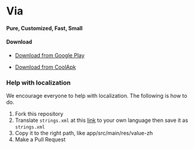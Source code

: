 # Via

#### Pure, Customized, Fast, Small

#### Download
* [Download from Google Play](https://play.google.com/store/apps/details?id=mark.via.gp)

* [Download from CoolApk](http://coolapk.com/apk/mark.via)

### Help with localization

We encourage everyone to help with localization. The following is how to do.

1. Fork this repository
2. Translate ````strings.xml```` at this [link](https://github.com/LakorTi/Via/blob/master/app/src/main/res/values/strings.xml) to your own language then save it as ````strings.xml````
3. Copy it to the right path, like app/src/main/res/value-zh
4. Make a Pull Request
